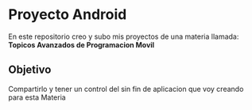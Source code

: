 <h1>Proyecto Android</h1>
<p> En este repositorio creo y subo mis proyectos de una materia llamada: <br> <b>Topicos Avanzados de Programacion Movil</b>
</p>
<h2>Objetivo</h2>
<p>Compartirlo y tener un control del sin fin de aplicacion que voy creando para esta Materia</p>
